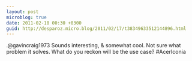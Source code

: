 ```yaml
---
layout: post
microblog: true
date: 2011-02-18 00:30 +0300
guid: http://desparoz.micro.blog/2011/02/17/t38349633512144896.html
---
```

.@gavincraig1973 Sounds interesting, &amp; somewhat cool. Not sure what problem it solves. What do you reckon will be the use case? #AcerIconia
